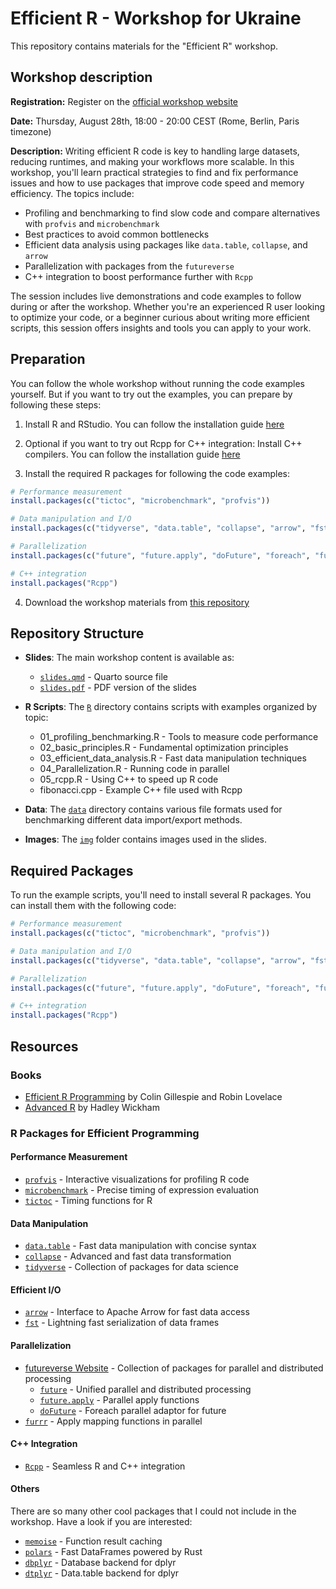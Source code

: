 # Efficient R - Workshop for Ukraine

This repository contains materials for the "Efficient R" workshop.

## Workshop description

**Registration:** Register on the [official workshop website](https://sites.google.com/view/dariia-mykhailyshyna/main/r-workshops-for-ukraine)

**Date:** Thursday, August 28th, 18:00 - 20:00 CEST (Rome, Berlin, Paris timezone)

**Description:** Writing efficient R code is key to handling large datasets, reducing runtimes, and making your workflows more scalable. In this workshop, you'll learn practical strategies to find and fix performance issues and how to use packages that improve code speed and memory efficiency. The topics include:

- Profiling and benchmarking to find slow code and compare alternatives with `profvis` and `microbenchmark`
- Best practices to avoid common bottlenecks
- Efficient data analysis using packages like `data.table`, `collapse`, and `arrow`
- Parallelization with packages from the `futureverse`
- C++ integration to boost performance further with `Rcpp`

The session includes live demonstrations and code examples to follow during or after the workshop. Whether you're an experienced R user looking to optimize your code, or a beginner curious about writing more efficient scripts, this session offers insights and tools you can apply to your work.

## Preparation

You can follow the whole workshop without running the code examples yourself. But if
you want to try out the examples, you can prepare by following these steps:

1. Install R and RStudio. You can follow the installation guide [here](https://selinazitrone.github.io/intro-r-data-analysis/preparations.html)

2. Optional if you want to try out Rcpp for C++ integration: Install C++ compilers. You can follow the installation guide [here](https://teuder.github.io/rcpp4everyone_en/020_install.html)

3. Install the required R packages for following the code examples:

```r
# Performance measurement
install.packages(c("tictoc", "microbenchmark", "profvis"))

# Data manipulation and I/O
install.packages(c("tidyverse", "data.table", "collapse", "arrow", "fst"))

# Parallelization
install.packages(c("future", "future.apply", "doFuture", "foreach", "furrr"))

# C++ integration
install.packages("Rcpp")
```

4. Download the workshop materials from [this repository](https://github.com/selinaZitrone/efficient-r-ukraine)


## Repository Structure

- **Slides**: The main workshop content is available as:
  - [`slides.qmd`](slides.qmd) - Quarto source file
  - [`slides.pdf`](slides.pdf) - PDF version of the slides

- **R Scripts**: The [`R`](R) directory contains scripts with examples organized by topic:
  - 01_profiling_benchmarking.R - Tools to measure code performance
  - 02_basic_principles.R - Fundamental optimization principles
  - 03_efficient_data_analysis.R - Fast data manipulation techniques
  - 04_Parallelization.R - Running code in parallel
  - 05_rcpp.R - Using C++ to speed up R code
  - fibonacci.cpp - Example C++ file used with Rcpp

- **Data**: The [`data`](data) directory contains various file formats used for benchmarking different data import/export methods.

- **Images**: The [`img`](img) folder contains images used in the slides.

## Required Packages

To run the example scripts, you'll need to install several R packages. You can install them with the following code:

```r
# Performance measurement
install.packages(c("tictoc", "microbenchmark", "profvis"))

# Data manipulation and I/O
install.packages(c("tidyverse", "data.table", "collapse", "arrow", "fst"))

# Parallelization
install.packages(c("future", "future.apply", "doFuture", "foreach", "furrr"))

# C++ integration
install.packages("Rcpp")
```

## Resources

### Books

- [Efficient R Programming](https://csgillespie.github.io/efficientR/) by Colin Gillespie and Robin Lovelace
- [Advanced R](https://adv-r.hadley.nz/) by Hadley Wickham

### R Packages for Efficient Programming

#### Performance Measurement
- [`profvis`](https://profvis.r-lib.org/) - Interactive visualizations for profiling R code
- [`microbenchmark`](https://cran.r-universe.dev/microbenchmark/doc/manual.html) - Precise timing of expression evaluation
- [`tictoc`](https://github.com/collectivemedia/tictoc?tab=readme-ov-file) - Timing functions for R

#### Data Manipulation
- [`data.table`](https://rdatatable.gitlab.io/data.table/) - Fast data manipulation with concise syntax
- [`collapse`](https://sebkrantz.github.io/collapse/) - Advanced and fast data transformation
- [`tidyverse`](https://www.tidyverse.org/) - Collection of packages for data science

#### Efficient I/O
- [`arrow`](https://arrow.apache.org/docs/r/) - Interface to Apache Arrow for fast data access
- [`fst`](https://www.fstpackage.org/) - Lightning fast serialization of data frames

#### Parallelization
- [futureverse Website](https://futureverse.org/) - Collection of packages for parallel and distributed processing
  - [`future`](https://future.futureverse.org/) - Unified parallel and distributed processing
  - [`future.apply`](https://future.apply.futureverse.org/) - Parallel apply functions
  - [`doFuture`](https://doFuture.futureverse.org/) - Foreach parallel adaptor for future
- [`furrr`](https://furrr.futureverse.org/) - Apply mapping functions in parallel

#### C++ Integration
- [`Rcpp`](https://www.rcpp.org/) - Seamless R and C++ integration

#### Others

There are so many other cool packages that I could not include in the workshop. Have a look if you are interested:

- [`memoise`](https://memoise.r-lib.org/) - Function result caching
- [`polars`](https://pola-rs.github.io/r-polars/) - Fast DataFrames powered by Rust
- [`dbplyr`](https://dbplyr.tidyverse.org/) - Database backend for dplyr
- [`dtplyr`](https://dtplyr.tidyverse.org/) - Data.table backend for dplyr
